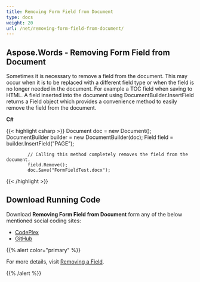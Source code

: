 ```yaml
---
title: Removing Form Field from Document
type: docs
weight: 20
url: /net/removing-form-field-from-document/
---
```


## **Aspose.Words - Removing Form Field from Document**
Sometimes it is necessary to remove a field from the document. This may occur when it is to be replaced with a different field type or when the field is no longer needed in the document. For example a TOC field when saving to HTML.
A field inserted into the document using DocumentBuilder.InsertField returns a Field object which provides a convenience method to easily remove the field from the document.

**C#**

{{< highlight csharp >}}
            Document doc = new Document();
            DocumentBuilder builder = new DocumentBuilder(doc);
            Field field = builder.InsertField("PAGE");

            // Calling this method completely removes the field from the document.
            field.Remove();
            doc.Save("FormFieldTest.docx");
{{< /highlight >}}
## **Download Running Code**
Download **Removing Form Field from Document** form any of the below mentioned social coding sites:

- [CodePlex](https://asposenpoi.codeplex.com/downloads/get/1525855)
- [GitHub](https://github.com/asposewords/Aspose.Words-for-.NET/releases/download/Aspose.Words_Features_Missing_in_NPOI-v1.1/06.02-RemoveFormField.zip)

{{% alert color="primary" %}} 

For more details, visit [Removing a Field](http://www.aspose.com/docs/display/wordsnet/Removing+a+Field).

{{% /alert %}}

